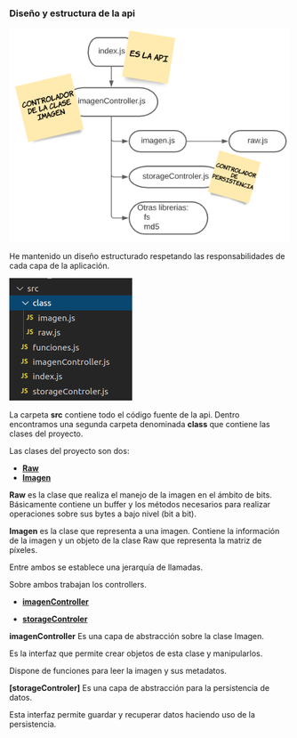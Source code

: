 ### Diseño y estructura de la api

![](3.png)

He mantenido un diseño estructurado respetando las responsabilidades de cada capa de la aplicación.

![](1.png)

La carpeta **src** contiene todo el código fuente de la api.
Dentro encontramos una segunda carpeta denominada **class** que contiene las clases del proyecto.

Las clases del proyecto son dos:

-  [**Raw**](https://github.com/alexrodriguezlop/HDN.PG/blob/master/src/class/raw.js)
-  [**Imagen**](https://github.com/alexrodriguezlop/HDN.PG/blob/master/src/class/imagen.js)

**Raw** es la clase que realiza el manejo de la imagen en el ámbito de bits.
 
Básicamente contiene un buffer y los métodos necesarios para realizar operaciones sobre sus bytes a bajo nivel (bit a bit).

**Imagen** es la clase que representa a una imagen.
Contiene la información de la imagen y un objeto de la clase Raw que representa la matriz de píxeles.

Entre ambos se establece una jerarquía de llamadas.

Sobre ambos trabajan los controllers.

- [**imagenController**](https://github.com/alexrodriguezlop/HDN.PG/blob/master/src/imagenController.js)

- [**storageControler**](https://github.com/alexrodriguezlop/HDN.PG/blob/master/src/storageControler.js)

**imagenController** Es una capa de abstracción sobre la clase Imagen. 

Es la interfaz que permite crear objetos de esta clase y manipularlos. 

Dispone de funciones para leer la imagen y sus metadatos.


**[storageControler]** Es una capa de abstracción para la persistencia de datos.

Esta interfaz permite guardar y recuperar datos haciendo uso de la persistencia.
